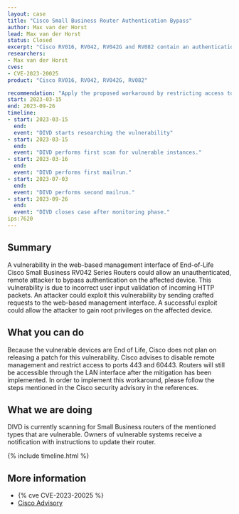 ```yaml
---
layout: case
title: "Cisco Small Business Router Authentication Bypass"
author: Max van der Horst
lead: Max van der Horst
status: Closed
excerpt: "Cisco RV016, RV042, RV042G and RV082 contain an authentication bypass vulnerability. "
researchers:
- Max van der Horst
cves:
- CVE-2023-20025
product: "Cisco RV016, RV042, RV042G, RV082"

recommendation: "Apply the proposed workaround by restricting access to port 443 and 60443 and disabling remote management."
start: 2023-03-15
end: 2023-09-26
timeline:
- start: 2023-03-15
  end:
  event: "DIVD starts researching the vulnerability"
- start: 2023-03-15
  end:
  event: "DIVD performs first scan for vulnerable instances."
- start: 2023-03-16
  end:
  event: "DIVD performs first mailrun."
- start: 2023-07-03
  end:
  event: "DIVD performs second mailrun."
- start: 2023-09-26
  end:
  event: "DIVD closes case after monitoring phase."
ips:7620
---
```


## Summary
A vulnerability in the web-based management interface of End-of-Life Cisco Small Business RV042 Series Routers could allow an unauthenticated, remote attacker to bypass authentication on the affected device. This vulnerability is due to incorrect user input validation of incoming HTTP packets. An attacker could exploit this vulnerability by sending crafted requests to the web-based management interface. A successful exploit could allow the attacker to gain root privileges on the affected device.

## What you can do

Because the vulnerable devices are End of Life, Cisco does not plan on releasing a patch for this vulnerability. Cisco advises to disable remote management and restrict access to ports 443 and 60443. Routers will still be accessible through the LAN interface after the mitigation has been implemented. In order to implement this workaround, please follow the steps mentioned in the Cisco security advisory in the references.

## What we are doing

DIVD is currently scanning for Small Business routers of the mentioned types that are vulnerable. Owners of vulnerable systems receive a notification with instructions to update their router. 

{% include timeline.html %}

## More information

* {% cve CVE-2023-20025 %}
* [Cisco Advisory](https://sec.cloudapps.cisco.com/security/center/content/CiscoSecurityAdvisory/cisco-sa-sbr042-multi-vuln-ej76Pke5)
